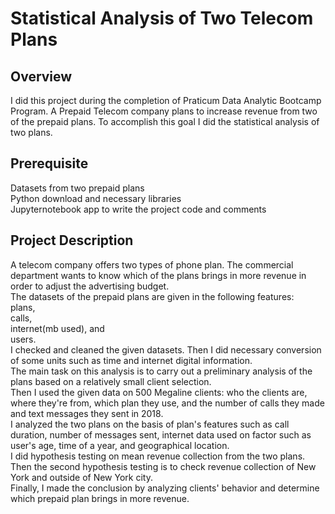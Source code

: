 # Statistical Analysis of Two Telecom Plans
## Overview
I did this project during the completion of Praticum Data Analytic Bootcamp Program. A Prepaid Telecom company plans to increase revenue from two of the prepaid plans. To accomplish this goal I did the statistical analysis of two plans.

## Prerequisite
Datasets from two prepaid plans  
Python download and necessary libraries  
Jupyternotebook app to write the project code and comments

## Project Description 
 A telecom company offers two types of phone plan. The commercial department wants to know which of the plans brings in more revenue in order to adjust the advertising budget.  
 The datasets of the prepaid plans are given in the following features:  
 plans,   
 calls,  
 internet(mb used), and   
 users.  
  I checked and cleaned the given datasets. Then I did necessary conversion of some units such as time and internet digital information.  
  The main task on this analysis is to carry out a preliminary analysis of the plans based on a relatively small client selection.  
 Then I used the given data on 500 Megaline clients: who the clients are, where they're from, which plan they use, and the number of calls they made and text messages they sent in 2018.  
I analyzed the two plans on the basis of plan's features such as call duration, number of messages sent, internet data used on factor such as user's age, time of a year, and geographical location.   
I did hypothesis testing on mean revenue collection from the two plans.    
Then the second hypothesis testing is to check revenue collection of New York and outside of New York city.  
Finally, I made the conclusion by analyzing clients' behavior and determine which prepaid plan brings in more revenue.

